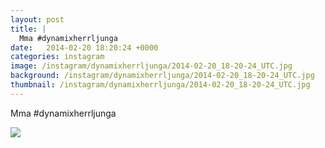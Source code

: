 ```yaml
---
layout: post
title: |
  Mma #dynamixherrljunga
date:   2014-02-20 18:20:24 +0000
categories: instagram
image: /instagram/dynamixherrljunga/2014-02-20_18-20-24_UTC.jpg
background: /instagram/dynamixherrljunga/2014-02-20_18-20-24_UTC.jpg
thumbnail: /instagram/dynamixherrljunga/2014-02-20_18-20-24_UTC.jpg
---
```

Mma #dynamixherrljunga



<img src='/www-dynamix-herrljunga/instagram/dynamixherrljunga/2014-02-20_18-20-24_UTC.jpg' class='img-fluid' />
